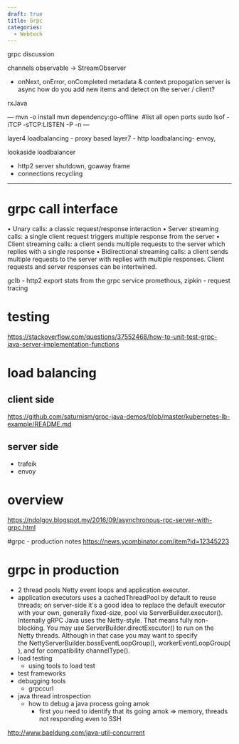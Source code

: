 ```yaml
---
draft: true
title: Grpc
categories:
  - Webtech
---
```

grpc discussion


channels
observable -> StreamObserver
   - onNext, onError, onCompleted
metadata & context propogation
server is async
how do you add new items and detect on the server / client?

rxJava

—
mvn -o install
mvn dependency:go-offline 
#list all open ports 
sudo lsof -iTCP -sTCP:LISTEN -P -n
— 

layer4 loadbalancing - proxy based 
layer7 - http loadbalancing- envoy, 

lookaside loadbalancer

- http2 server shutdown, goaway frame 
- connections recycling
---

# grpc call interface
 •	Unary calls: a classic request/response interaction
 •	Server streaming calls: a single client request triggers multiple response from the server
 •	Client streaming calls: a client sends multiple requests to the server which replies with a single response
 •	Bidirectional streaming calls: a client sends multiple requests to the server with replies with multiple responses. Client requests and server responses can be intertwined.


gclb - http2
export stats from the grpc service
promethous, zipkin - request tracing


# testing
https://stackoverflow.com/questions/37552468/how-to-unit-test-grpc-java-server-implementation-functions

# load balancing

## client side
https://github.com/saturnism/grpc-java-demos/blob/master/kubernetes-lb-example/README.md

## server side
- trafeik
- envoy


# overview
https://ndolgov.blogspot.my/2016/09/asynchronous-rpc-server-with-grpc.html

#grpc - production notes
https://news.ycombinator.com/item?id=12345223


# grpc in production
  - 2 thread pools Netty event loops and application executor. 
  - application executors uses a cachedThreadPool by default to reuse threads; on server-side it's a good idea to replace the default executor with your own, generally fixed-size, pool via ServerBuilder.executor().
Internally gRPC Java uses the Netty-style. That means fully non-blocking. You may use ServerBuilder.directExecutor() to run on the Netty threads. Although in that case you may want to specify the NettyServerBuilder.bossEventLoopGroup(), workerEventLoopGroup(), and for compatibility channelType().
- load testing
  - using tools to load test  
- test frameworks
- debugging tools 
  - grpccurl
- java thread introspection
   - how to debug a java process going amok 
     - first you need to identify that its going amok => memory, threads not responding even to SSH  

http://www.baeldung.com/java-util-concurrent




